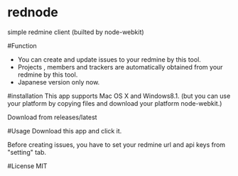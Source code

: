 rednode
=======

simple redmine client (builted by node-webkit)

#Function
* You can create and update issues to your redmine by this tool.
* Projects , members and trackers are automatically obtained from your redmine by this tool.
* Japanese version only now.

#installation 
This app supports Mac OS X and Windows8.1.
(but you can use your platform by copying  files and download your platform node-webkit.)

Download from releases/latest

#Usage
Download this app and click it.

Before creating issues, you have to set your redmine url and api keys from "setting" tab.

#License
MIT
